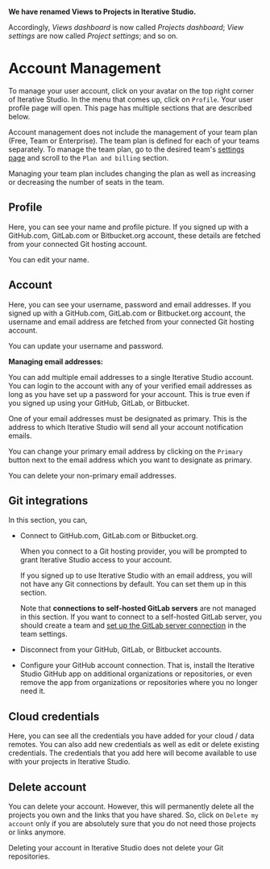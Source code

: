 <admon>

**We have renamed Views to Projects in Iterative Studio.**

Accordingly, _Views dashboard_ is now called _Projects dashboard_; _View
settings_ are now called _Project settings_; and so on.

</admon>

# Account Management

To manage your user account, click on your avatar on the top right corner of
Iterative Studio. In the menu that comes up, click on `Profile`. Your user
profile page will open. This page has multiple sections that are described
below.

<admon>

Account management does not include the management of your team plan (Free, Team
or Enterprise). The team plan is defined for each of your teams separately. To
manage the team plan, go to the desired team's
[settings page](/doc/studio/user-guide/teams#settings) and scroll to the
`Plan and billing` section.

Managing your team plan includes changing the plan as well as increasing or
decreasing the number of seats in the team.

</admon>

## Profile

Here, you can see your name and profile picture. If you signed up with a
GitHub.com, GitLab.com or Bitbucket.org account, these details are fetched from
your connected Git hosting account.

You can edit your name.

## Account

Here, you can see your username, password and email addresses. If you signed up
with a GitHub.com, GitLab.com or Bitbucket.org account, the username and email
address are fetched from your connected Git hosting account.

You can update your username and password.

**Managing email addresses:**

You can add multiple email addresses to a single Iterative Studio account. You
can login to the account with any of your verified email addresses as long as
you have set up a password for your account. This is true even if you signed up
using your GitHub, GitLab, or Bitbucket.

One of your email addresses must be designated as primary. This is the address
to which Iterative Studio will send all your account notification emails.

You can change your primary email address by clicking on the `Primary` button
next to the email address which you want to designate as primary.

You can delete your non-primary email addresses.

## Git integrations

In this section, you can,

- Connect to GitHub.com, GitLab.com or Bitbucket.org.

  When you connect to a Git hosting provider, you will be prompted to grant
  Iterative Studio access to your account.

  If you signed up to use Iterative Studio with an email address, you will not
  have any Git connections by default. You can set them up in this section.

  Note that **connections to self-hosted GitLab servers** are not managed in
  this section. If you want to connect to a self-hosted GitLab server, you
  should create a team and
  [set up the GitLab server connection](/doc/studio/user-guide/connect-custom-gitlab-server)
  in the team settings.

- Disconnect from your GitHub, GitLab, or Bitbucket accounts.
- Configure your GitHub account connection. That is, install the Iterative
  Studio GitHub app on additional organizations or repositories, or even remove
  the app from organizations or repositories where you no longer need it.

## Cloud credentials

Here, you can see all the credentials you have added for your cloud / data
remotes. You can also add new credentials as well as edit or delete existing
credentials. The credentials that you add here will become available to use with
your projects in Iterative Studio.

## Delete account

You can delete your account. However, this will permanently delete all the
projects you own and the links that you have shared. So, click on
`Delete my account` only if you are absolutely sure that you do not need those
projects or links anymore.

<admon>

Deleting your account in Iterative Studio does not delete your Git repositories.

</admon>
